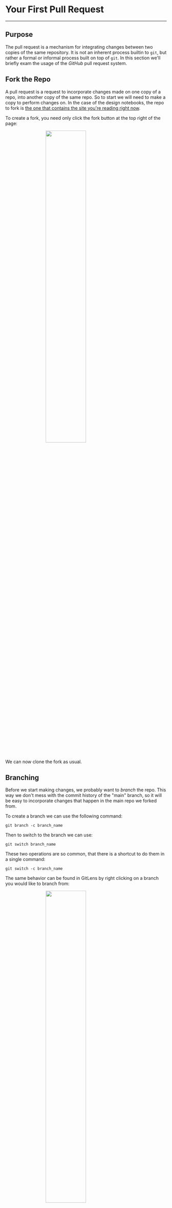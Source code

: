 # Your First Pull Request

---

## Purpose

The pull request is a mechanism for integrating changes between two copies of
the same repository. It is not an inherent process builtin to `git`, but rather
a formal or informal process built on top of `git`. In this section we'll
briefly exam the usage of the *GitHub* pull request system.

## Fork the Repo

A pull request is a request to incorporate changes made on one copy of a repo,
into another copy of the same repo. So to start we will need to make a copy
to perform changes on. In the case of the design notebooks, the repo to fork
is [the one that contains the site you're reading right now](https://github.com/NYU-Processor-Design/nyu-processor-design.github.io).

To create a fork, you need only click the fork button at the top right of the page:

<img src="/images/git/fork.png" width="50%" style="margin-left: auto; margin-right: auto; display: block;" />

We can now clone the fork as usual.

## Branching

Before we start making changes, we probably want to _branch_ the repo. This way
we don't mess with the commit history of the "main" branch, so it will be
easy to incorporate changes that happen in the main repo we forked from.

To create a branch we can use the following command:

```
git branch -c branch_name
```

Then to switch to the branch we can use:

```
git switch branch_name
```

These two operations are so common, that there is a shortcut to do them in a
single command:

```
git switch -c branch_name
```

The same behavior can be found in GitLens by right clicking on a branch you
would like to branch from:

<img src="/images/git/branch.png" width="50%" style="margin-left: auto; margin-right: auto; display: block;" />

## Publishing Changes

After you have added your commits to the branch, you can publish the results to
Github with the following commands:

```
git push [remote_name] [branch_name]
```

This is equivalent to the GitLens "Publish Branch" button:

<img src="/images/git/publish.png" width="50%" style="margin-left: auto; margin-right: auto; display: block;" />

## Making a Pull Request

To make a pull request, navigate to the "Pull requests" tab of your repo:

<img src="/images/git/gh_pr01.png" width="50%" style="margin-left: auto; margin-right: auto; display: block;" />

And click "New pull request":

<img src="/images/git/gh_pr02.png" width="50%" style="margin-left: auto; margin-right: auto; display: block;" />

Use the drop-down menu on the right to select the correct branch you would like
to pull from:

<img src="/images/git/gh_pr03.png" width="50%" style="margin-left: auto; margin-right: auto; display: block;" />

Now create the pull request.

For the following dialogue, it's fine the leave the title as whatever is
generated for the commit. In the comments field, include any information
that might be pertinent but isn't included in the commit itself.

<img src="/images/git/gh_pr04.png" width="50%" style="margin-left: auto; margin-right: auto; display: block;" />

## Discarding the Branch

Once your PR has been merged into the "upstream" repository, it is safe to
delete the branch you did the work on.

You can do this with:

```
git switch main
git branch -D branch_name
git push origin -D branch_name
```

The first command switches off of the development branch, because you cannot
delete a branch that is currently checked-out. The second command deletes the
local copy of the branch, and the third command deletes the remote copy.

The deletions are equivalent to right clicking and selecting "Delete branch"
in GitLens.


## Integrating Upstream Changes

You can now pull the upstream changes into your repo, this can be done with

```
git pull [remote] [branch]
```
